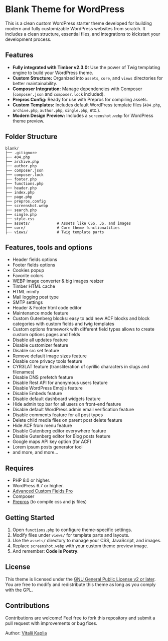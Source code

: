 # Blank Theme for WordPress

This is a clean custom WordPress starter theme developed for building modern and fully customizable WordPress websites from scratch. It includes a clean structure, essential files, and integrations to kickstart your development process.

## Features

- **Fully integrated with Timber v2.3.0:** Use the power of Twig templating engine to build your WordPress theme.
- **Custom Structure:** Organized into `assets`, `core`, and `views` directories for better maintainability.
- **Composer Integration:** Manage dependencies with Composer (`composer.json` and `composer.lock` included).
- **Prepros Config:** Ready for use with Prepros for compiling assets.
- **Custom Templates:** Includes default WordPress template files (`404.php`, `archive.php`, `author.php`, `single.php`, etc.).
- **Modern Design Preview:** Includes a `screenshot.webp` for WordPress theme preview.

## Folder Structure

```
blank/
├── .gitignore
├── 404.php
├── archive.php
├── author.php
├── composer.json
├── composer.lock
├── footer.php
├── functions.php
├── header.php
├── index.php
├── page.php
├── prepros.config
├── screenshot.webp
├── search.php
├── single.php
├── style.css
├── assets/            # Assets like CSS, JS, and images
├── core/              # Core theme functionalities
├── views/             # Twig template parts
```

## Features, tools and options

- Header fields options
- Footer fields options
- Cookies popup
- Favorite colors
- WEBP image converter & big images resizer
- Timber HTML cache
- HTML minify
- Mail logging post type
- SMTP settings
- Header & Footer html code editor
- Maintenance mode feature
- Custom Gutenberg blocks: easy to add new ACF blocks and block categories with custom fields and twig templates
- Custom options framework with different field types allows to create custom options pages and fields
- Disable all updates feature
- Disable customizer feature
- Disable src set feature
- Remove default image sizes feature
- Disable core privacy tools feature
- CYR3LAT feature (transliteration of cyrillic characters in slugs and filenames)
- Disable DNS prefetch feature
- Disable Rest API for anonymous users feature
- Disable WordPress Emojis feature
- Disable Embeds feature
- Disable default dashboard widgets feature
- Hide admin top bar for all users on front-end feature
- Disable default WordPress admin email verification feature
- Disable comments feature for all post types
- Delete child media files on parent post delete feature
- Hide ACF from menu feature
- Disable Gutenberg editor everywhere feature
- Disable Gutenberg editor for Blog posts feature
- Google maps API key option (for ACF)
- Lorem ipsum posts generator tool
- and more, and more...

## Requires

- PHP 8.0 or higher.
- WordPress 6.7 or higher.
- [Advanced Custom Fields Pro](https://www.advancedcustomfields.com/pro/)
- Composer
- [Prepros](https://prepros.io/) (to compile css and js files)

## Getting Started

1. Open `functions.php` to configure theme-specific settings.
2. Modify files under `views/` for template parts and layouts.
3. Use the `assets/` directory to manage your CSS, JavaScript, and images.
4. Replace `screenshot.webp` with your custom theme preview image.
5. And remember: **Code is Poetry**. 

## License

This theme is licensed under the [GNU General Public License v2 or later](https://www.gnu.org/licenses/gpl-2.0.html). You are free to modify and redistribute this theme as long as you comply with the GPL.

## Contributions

Contributions are welcome! Feel free to fork this repository and submit a pull request with improvements or bug fixes.

Author: [Vitalii Kaplia](https://vitaliikaplia.com/)
